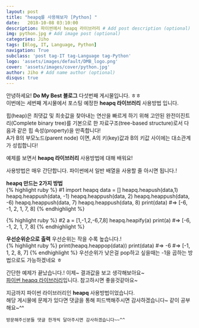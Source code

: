 ```yaml
---
layout: post
title: "heapq를 사용해보자 [Python] "
date:   2018-10-08 03:10:00
description: 파이썬에서 heapq 라이브러리 # Add post description (optional)
img: python.jpg # Add image post (optional)
categories: Jiho
tags: [Blog, IT, Language, Python]
navigation: True
subclass: 'post tag-IT tag-Language tag-Python'
logo: 'assets/images/default/DMB_logo.png'
cover: 'assets/images/cover/python.jpg'
author: Jiho # Add name author (optional)
disqus: true
---
```

안녕하세요! **Do My Best 블로그** 다섯번째 게시물입니다. ㅎㅎ  
이번에는 세번째 게시물에서 포스팅 예정한 **heapq 라이브러리** 사용방법 입니다.

힙(heap)은 최댓값 및 최솟값을 찾아내는 연산을 빠르게 하기 위해 고안된 완전이진트리(Complete binary tree)를 기본으로 한 자료구조(tree-based structure)로서 다음과 같은 힙 속성(property)을 만족합니다!  
A가 B의 부모노드(parent node) 이면, A의 키(key)값과 B의 키값 사이에는 대소관계가 성립합니다!

예제를 보면서 **heapq 라이브러리** 사용방법에 대해 배워요!

사용방법은 매우 간단합니다. 파이썬에서 일반 배열을 사용할 줄 아시면 됩니다.!

**heapq 만드는 2가지 방법**  
{% highlight ruby %}
#1
import heapq
data = []
heapq.heapush(data,1)
heapq.heappush(data, -1)
heapq.heappush(data, 2)
heapq.heappush(data, -6)
heapq.heappush(data, 7)
heapq.heappush(data, 8)
print(data)
#=> [-6, -1, 2, 1, 7, 8] 
{% endhighlight %}

{% highlight ruby %}
#2
a = [1,-1,2,-6,7,8]
heapq.heapify(a)
print(a)
#=> [-6, -1, 2, 1, 7, 8] 
{% endhighlight %}

**우선순위순으로 출력**
우선순위는 작을 수록 높습니다.!   
{% highlight ruby %}
print(heapq.heappop(data))
print(data)
#=> -6
#=> [-1, 1, 2, 8, 7]
{% endhighlight %}
우선순위가 낮은걸 pop하고 싶을때는 -1을 곱하는 방법으로도 가능하겠네요 ㅎ

간단한 예제가 끝났습니다.! 이제~ 결과값을 보고 생각해보아요~   
[파이썬 heapq 라이브러리][파이썬-heapq-라이브러리]입니다. 참고하시면 좋을것같아요~

지금까지 파이썬 라이브러리인 **heapq** 사용방법이었습니다.   
해당 게시물에 문제가 있다면 댓글을 통해 피드백해주시면 감사하겠습니다~ 같이 공부해요~^^

`방문해주신분들 댓글 한개씩 달아주시면 감사하겠습니다~~^^`  

[파이썬-heapq-라이브러리]: https://docs.python.org/3.0/library/heapq.html
